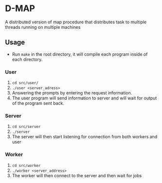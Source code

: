 # D-MAP
A distributed version of map procedure that distributes task to multiple
threads running on multiple machines

## Usage

* Run `make` in the root directory, it will compile each program inside of each
directory.

### User

1. `cd src/user/`
2. `./user <server_adress>`
3. Answering the prompts by entering the request information.
4. The user program will send information to server and will wait for output of the
   program sent back.

### Server

1. `cd src/server`
2. `./server`
3. The server will then start listening for connection from both workers and
   user

### Worker

1. `cd src/worker`
2. `./worker <server_address>`
3. The worker will then connect to the server and then wait for jobs


